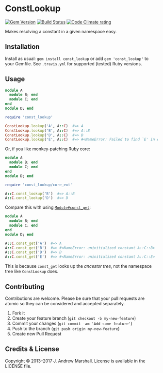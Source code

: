 # ConstLookup

[![Gem Version](https://img.shields.io/gem/v/const_lookup.svg?style=flat)](https://rubygems.org/gems/const_lookup)
[![Build Status](https://secure.travis-ci.org/amarshall/const_lookup.svg?branch=master)](https://travis-ci.org/amarshall/const_lookup)
[![Code Climate rating](https://codeclimate.com/github/amarshall/const_lookup.svg)](https://codeclimate.com/github/amarshall/const_lookup)

Makes resolving a constant in a given namespace easy.

## Installation

Install as usual: `gem install const_lookup` or add `gem 'const_lookup'` to your Gemfile. See `.travis.yml` for supported (tested) Ruby versions.

## Usage

```ruby
module A
  module B; end
  module C; end
end
module D; end

require 'const_lookup'

ConstLookup.lookup('A', A::C)  #=> A
ConstLookup.lookup('B', A::C)  #=> A::B
ConstLookup.lookup('D', A::C)  #=> D
ConstLookup.lookup('E', A::C)  #=> #<NameError: Failed to find `E' in A::C>
```

Or, if you like monkey-patching Ruby core:

```ruby
module A
  module B; end
  module C; end
end
module D; end

require 'const_lookup/core_ext'

A::C.const_lookup('B')  #=> A::B
A::C.const_lookup('D')  #=> D
```

Compare this with using [`Module#const_get`](http://ruby-doc.org/core/Module.html#method-i-const_get):

```ruby
module A
  module B; end
  module C; end
end
module D; end

A::C.const_get('A')  #=> A
A::C.const_get('B')  #=> #<NameError: uninitialized constant A::C::B>
A::C.const_get('D')  #=> D
A::C.const_get('E')  #=> #<NameError: uninitialized constant A::C::E>
```

This is because `const_get` looks up the *ancestor tree*, not the namespace tree like `ConstLookup` does.

## Contributing

Contributions are welcome. Please be sure that your pull requests are atomic so they can be considered and accepted separately.

1. Fork it
2. Create your feature branch (`git checkout -b my-new-feature`)
3. Commit your changes (`git commit -am 'Add some feature'`)
4. Push to the branch (`git push origin my-new-feature`)
5. Create new Pull Request

## Credits & License

Copyright © 2013–2017 J. Andrew Marshall. License is available in the LICENSE file.
